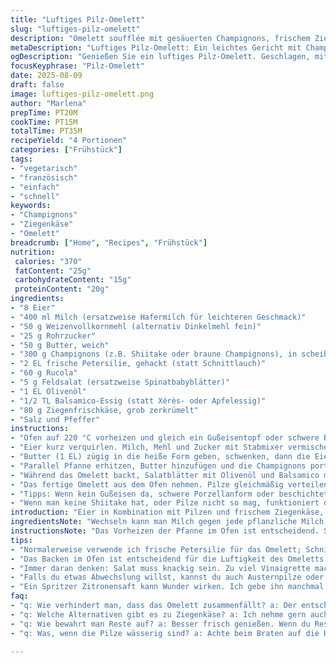 ```yaml
---
title: "Luftiges Pilz-Omelett"
slug: "luftiges-pilz-omelett"
description: "Omelett soufflée mit gesäuerten Champignons, frischem Ziegenkäse auf einem Feldsalatbett mit Rucola. Milch und Mehl gemischt, Eier luftig geschlagen, sautierte Champignons mit Kräutern. Kombination aus cremigem Käse und würziger Salatvinaigrette. Vegetarisch, kein Nussanteil. Warme Texturen treffen frische Bitternoten. Beinhaltet Gelingtipps und Alternativzutaten."
metaDescription: "Luftiges Pilz-Omelett: Ein leichtes Gericht mit Champignons und Ziegenkäse, perfekt für ein frisches Frühstück oder ein schmackhaftes Mittagessen."
ogDescription: "Genießen Sie ein luftiges Pilz-Omelett. Geschlagen, mit frischen Kräutern, Ziegenkäse und knackigem Salat für eine perfekte Kombination."
focusKeyphrase: "Pilz-Omelett"
date: 2025-08-09
draft: false
image: luftiges-pilz-omelett.png
author: "Marlena"
prepTime: PT20M
cookTime: PT15M
totalTime: PT35M
recipeYield: "4 Portionen"
categories: ["Frühstück"]
tags:
- "vegetarisch"
- "französisch"
- "einfach"
- "schnell"
keywords:
- "Champignons"
- "Ziegenkäse"
- "Omelett"
breadcrumb: ["Home", "Recipes", "Frühstück"]
nutrition: 
 calories: "370"
 fatContent: "25g"
 carbohydrateContent: "15g"
 proteinContent: "20g"
ingredients:
- "8 Eier"
- "400 ml Milch (ersatzweise Hafermilch für leichteren Geschmack)"
- "50 g Weizenvollkornmehl (alternativ Dinkelmehl fein)"
- "25 g Rohrzucker"
- "50 g Butter, weich"
- "300 g Champignons (z.B. Shiitake oder braune Champignons), in scheiben ca. 1 cm"
- "2 EL frische Petersilie, gehackt (statt Schnittlauch)"
- "60 g Rucola"
- "5 g Feldsalat (ersatzweise Spinatbabyblätter)"
- "1 EL Olivenöl"
- "1/2 TL Balsamico-Essig (statt Xérès- oder Apfelessig)"
- "80 g Ziegenfrischkäse, grob zerkrümelt"
- "Salz und Pfeffer"
instructions:
- "Ofen auf 220 °C vorheizen und gleich ein Gußeisentopf oder schwere Backform (ca. 24 cm Durchmesser) in die Mitte schieben. Warum? Hitze soll konstant von unten kommen, damit das Omelett richtig aufgeht. Fett mit Pinsel vorm Backen ausstreichen – nicht vergessen, sonst brennt es an."
- "Eier kurz verquirlen. Milch, Mehl und Zucker mit Stabmixer vermischen, bis keine Klümpchen mehr da sind. Salzen, aber dosiert, Zuviel macht die Eihaut trocken."
- "Butter (1 EL) zügig in die heiße Form geben, schwenken, dann die Eiermilch einfüllen. In den Ofen stellen und etwa 15 Minuten backen. Wichtig hier: Nicht vorzeitig öffnen! Kleine Risse in der Mitte je nach Ofen normal. Der Rand sollte goldbraun, die Mitte gerade gestockt sein; leicht wackeln darf noch."
- "Parallel Pfanne erhitzen, Butter hinzufügen und die Champignons portionsweise braten. Pilze dürfen zwar Farbe bekommen, aber nicht zu trocken werden. Salzen erst ganz zum Schluss, damit bleiben sie saftig. Etwas Pfeffer dran und zwischendurch schwenken. Kräuter zum Schluss unterheben."
- "Während das Omelett backt, Salatblätter mit Olivenöl und Balsamico marinieren. Fingerprobe: Salat soll knackig bleiben, keine schlappe Soße!"
- "Das fertige Omelett aus dem Ofen nehmen. Pilze gleichmäßig verteilen, Ziegenkäse grob zerkrümeln und darüber streuen. Salat dazugeben. Nicht lange liegen lassen, sonst fällt die schöne Luftigkeit zusammen."
- "Tipps: Wenn kein Gußeisen da, schwere Porzellanform oder beschichtete Pfanne nehmen. Das passt aber auf das Backoffenblech, nicht direkt ins Feuer. Statt Ziegenkäse nehme ich gerne auch Frischkäse mit Kräutern oder Feta, gibt mehr Würze. Worauf achten? Das Omelett soll luftig, nicht kompakt sein; fühlt sich fast leicht an, fast wie eine Wolke. Bräune zeigen, aber nicht verbrennen."
- "Wenn man keine Shiitake hat, oder Pilze nicht so mag, funktioniert das Rezept auch mit fein gehacktem Spinat oder Lauch. Die Hitze dann etwas reduzieren und nicht zu lange braten, sonst saugt der Teig zu viel Flüssigkeit. Und wer mag: Ein Spritzer Zitronensaft in die Pilze bringt Frische rein."
introduction: "Eier in Kombination mit Pilzen und frischem Ziegenkäse, ein einfaches Gericht, das viel Luft braucht – souffliert eben. Mit Rucola und Feldsalat bekommt es eine frische, leicht bittere Note, die das cremige Omelett bricht. Wichtig ist die Technik, wie man den Teig bindet und aufgehen lässt. Milch macht es leichter, aber ich nehme meist Hafermilch, die gibt noch ein bisschen nussigen Unterton. Und statt normalem Weizenmehl verwende ich gern Vollkorn – bringt mehr Aroma rein, auch wenn das Omelett dann etwas dichter wird. Beim Braten der Pilze vermeide ich volle Hitze, damit sie karamellisieren, aber nicht austrocknen. Salat und Vinaigrette dann sehr frisch, das ist das Gegengewicht zur Schwere des Omeletts."
ingredientsNote: "Wechseln kann man Milch gegen jede pflanzliche Milch, je nachdem, wie man das Ergebnis leichter oder sämiger mag. Vollkornmehl bringt mehr Körper, aber auch mehr Textur. Butter ist Pflicht, sonst fehlt das Aroma und die Farbe. Pilze lassen sich durch andere Sorten, wie Austernpilze oder Shiitake ersetzen; Champignons finde ich zu wässrig, die verlieren schnell ihren Biss. An Kräutern stehen Schnittlauch oder Petersilie Konkurrenz; Petersilie nimmt den Ziegenkäsegeruch etwas raus. Rucola gibt den guten Biss und etwas Schärfe, Feldsalat ist eher mild, passt aber als Ergänzung gut rein. Essig immer sparsam nehmen – zu viel macht das Ganze säuerlich und drückt das Volumen."
instructionsNote: "Das Vorheizen der Pfanne im Ofen ist entscheidend. Schwere Pfannen speichern Hitze besser und sorgen für das Aufgehen des Teigs. Die Eimischung darf nicht zu dick sein, nur gerade so, dass sie gut gegossen werden kann. Der Zucker im Teig sorgt nicht nur für leichtes Bräunen, sondern hält das Volumen stabil. Keinen Deckel auf die Pfanne, sonst fällt das Omelett zusammen. Beim Pilze braten immer in zwei Portionen, sonst dünsten sie einfach statt braten. Den Salat wirklich zuletzt anrichten, sonst werden die Blätter schlapp. Das Gericht lebt von Kontrasten: locker luftig, saftig würzig, und frisch-grün. Timing ist tricky, weil die Eimasse nach ca. 14-16 Minuten maximal aufgegangen ist. Zu früh rausholen und er ist noch teigig, zu lang und er fällt zusammen. Wenn man das Omelett später nochmal im Ofen aufwärmt, nimmt das meistens die Luft raus – besser frisch essen, gerade weil die Textur so wichtig ist."
tips:
- "Normalerweise verwende ich frische Petersilie für das Omelett; Schnittlauch ist auch eine gute Alternative. Petersilie ist oft milder und nimmt den Ziegenkäsegeruch etwas raus. Achte darauf, dass die Kräuter frisch sind, sie machen das Gericht lebendig. Die Pilze gut anbraten, sodass sie karamellisieren, nicht austrocknen. Zu viel Hitze vermeiden."
- "Das Backen im Ofen ist entscheidend für die Luftigkeit des Omeletts. Die Form muss gut vorgeheizt sein. Ich stelle sicher, dass ich alles vorbereitet habe, bevor das Omelett hineinkommt. Wenn du keine Gußeisenform hast, benutze schwere Porzellanformen oder beschichtete Pfannen. Wichtig ist das richtige Timing beim Entfernen."
- "Immer daran denken: Salat muss knackig sein. Zu viel Vinaigrette macht ihn schlapp. Ich mariniere die Blätter kurz vor dem Servieren mit Olivenöl und Balsamico. Nur kurz wenden, sodass sie frisch bleiben. Saftig und frisch sind die Schlüssel zum Erfolg der Beilage. Der Salat sollte den vollen Biss behalten."
- "Falls du etwas Abwechslung willst, kannst du auch Austernpilze oder sogar Lauch anstelle von Champignons verwenden. Sie schmecken köstlich. Achte darauf, die Hitze zu reduzieren, wenn du die Alternativen anbrätst. Das verhindert, dass sie zu viel Flüssigkeit aufnehmen und das Omelett schwer bleibt. Experimentiere damit."
- "Ein Spritzer Zitronensaft kann Wunder wirken. Ich gebe ihn manchmal zu den Pilzen. Es bringt einen frischen Geschmack rein. Das ist besonders gut, wenn man die Pilze nach dem Braten auf das Omelett gibt. Die Zitrone hebt die Aromen an, das macht alles leichter. Und es balanciert die Cremigkeit des Ziegenkäses perfekt."
faq:
- "q: Wie verhindert man, dass das Omelett zusammenfällt? a: Der entscheidende Punkt liegt im Backen. Timing ist alles. Wenn du es zu früh rausholst, bleibt es teigig. Zu lange backen und es verliert die Fluffigkeit. Halte die Mitte leicht wackelig, das ist ein gutes Zeichen."
- "q: Welche Alternativen gibt es zu Ziegenkäse? a: Ich nehme gern auch Frischkäse mit Kräutern oder Feta. Diese Sorten bringen einen anderen Geschmack, besonders wenn du etwas Würze magst. Achte darauf, dass der Käse gut zerkrümelt wird, damit er gleichmäßig schmilzt."
- "q: Wie bewahrt man Reste auf? a: Besser frisch genießen. Wenn du Reste hast, packe sie in einen Behälter und kühl sie. Vor dem Essen im Ofen kurz aufwärmen, aber bedenke, die Luftigkeit kann verloren gehen. Wenige Minuten reichen oft aus."
- "q: Was, wenn die Pilze wässerig sind? a: Achte beim Braten auf die Hitze. Wenn sie zu viel Wasser verlieren, ist die Temperatur zu niedrig. Brate in Portionen. Damit erhalten sie Farbe und Geschmack, aber kein Wasser wird entzogen. So bleiben sie gut."

---
```

